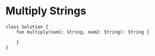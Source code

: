

# Multiply Strings

    class Solution {
        fun multiply(num1: String, num2: String): String {
    
        }
    }